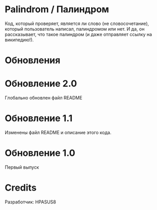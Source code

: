 # Palindrom / Палиндром
Код, который проверяет, является ли слово (не словосочетание), который пользователь написал, палиндромом или нет. И да, он рассказывает, что такое палиндром (и даже отправляет ссылку на википедию!).

# Обновления
# Обновление 2.0
Глобально обновлен файл README
# Обновление 1.1
Изменены файл README и описание этого кода.
# Обновление 1.0
Первый выпуск

# Credits
Разработчик: HPASUS8
